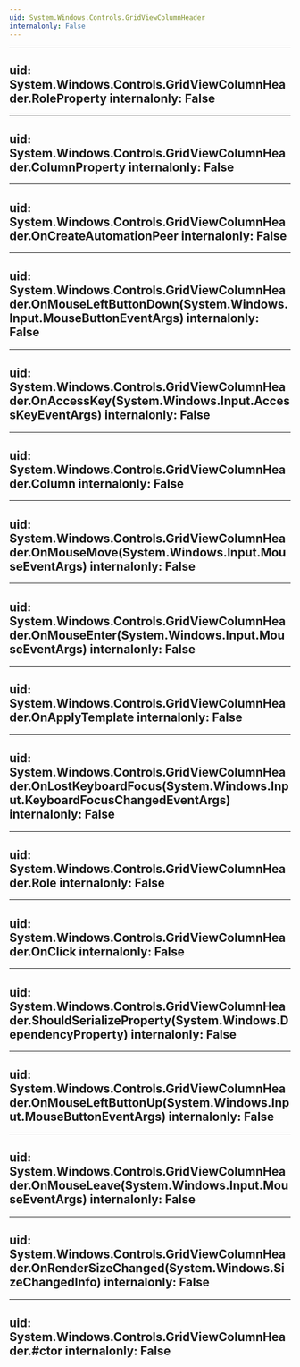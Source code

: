 ```yaml
---
uid: System.Windows.Controls.GridViewColumnHeader
internalonly: False
---
```


---
uid: System.Windows.Controls.GridViewColumnHeader.RoleProperty
internalonly: False
---

---
uid: System.Windows.Controls.GridViewColumnHeader.ColumnProperty
internalonly: False
---

---
uid: System.Windows.Controls.GridViewColumnHeader.OnCreateAutomationPeer
internalonly: False
---

---
uid: System.Windows.Controls.GridViewColumnHeader.OnMouseLeftButtonDown(System.Windows.Input.MouseButtonEventArgs)
internalonly: False
---

---
uid: System.Windows.Controls.GridViewColumnHeader.OnAccessKey(System.Windows.Input.AccessKeyEventArgs)
internalonly: False
---

---
uid: System.Windows.Controls.GridViewColumnHeader.Column
internalonly: False
---

---
uid: System.Windows.Controls.GridViewColumnHeader.OnMouseMove(System.Windows.Input.MouseEventArgs)
internalonly: False
---

---
uid: System.Windows.Controls.GridViewColumnHeader.OnMouseEnter(System.Windows.Input.MouseEventArgs)
internalonly: False
---

---
uid: System.Windows.Controls.GridViewColumnHeader.OnApplyTemplate
internalonly: False
---

---
uid: System.Windows.Controls.GridViewColumnHeader.OnLostKeyboardFocus(System.Windows.Input.KeyboardFocusChangedEventArgs)
internalonly: False
---

---
uid: System.Windows.Controls.GridViewColumnHeader.Role
internalonly: False
---

---
uid: System.Windows.Controls.GridViewColumnHeader.OnClick
internalonly: False
---

---
uid: System.Windows.Controls.GridViewColumnHeader.ShouldSerializeProperty(System.Windows.DependencyProperty)
internalonly: False
---

---
uid: System.Windows.Controls.GridViewColumnHeader.OnMouseLeftButtonUp(System.Windows.Input.MouseButtonEventArgs)
internalonly: False
---

---
uid: System.Windows.Controls.GridViewColumnHeader.OnMouseLeave(System.Windows.Input.MouseEventArgs)
internalonly: False
---

---
uid: System.Windows.Controls.GridViewColumnHeader.OnRenderSizeChanged(System.Windows.SizeChangedInfo)
internalonly: False
---

---
uid: System.Windows.Controls.GridViewColumnHeader.#ctor
internalonly: False
---
